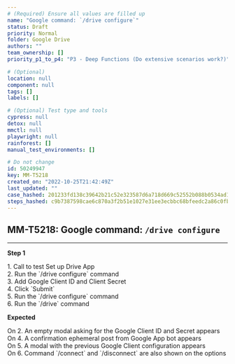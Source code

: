 ```yaml
---
# (Required) Ensure all values are filled up
name: "Google command: `/drive configure`"
status: Draft
priority: Normal
folder: Google Drive
authors: ""
team_ownership: []
priority_p1_to_p4: "P3 - Deep Functions (Do extensive scenarios work?)"

# (Optional)
location: null
component: null
tags: []
labels: []

# (Optional) Test type and tools
cypress: null
detox: null
mmctl: null
playwright: null
rainforest: []
manual_test_environments: []

# Do not change
id: 50249947
key: MM-T5218
created_on: "2022-10-25T21:42:49Z"
last_updated: ""
case_hashed: 201233fd138c39642b21c52e323587d6a718d669c52552b088b0534ad15b33d92cdb007758f29814b04ec37aad53ad86
steps_hashed: c9b7387598cae6c870a3f2b51e1027e31ee3ecbbc68bfeedc2a86c0fbcbd560734202388880751ebc458ae8dd8a47fce
---
```


<!-- (Auto-generated) Based on frontmatter's "key" and "name" -->

## MM-T5218: Google command: `/drive configure`

---

**Step 1**

1\. Call to test Set up Drive App\
2\. Run the \`/drive configure\` command\
3\. Add Google Client ID and Client Secret\
4\. Click \`Submit\`\
5\. Run the \`/drive configure\` command\
6\. Run the \`/drive\` command

**Expected**

On 2. An empty modal asking for the Google Client ID and Secret appears\
On 4. A confirmation ephemeral post from Google App bot appears\
On 5. A modal with the previous Google Client configuration appears\
On 6. Command \`/connect\` and \`/disconnect\` are also shown on the options
